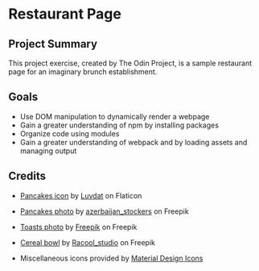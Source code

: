 # Restaurant Page

## Project Summary

This project exercise, created by The Odin Project, is a sample restaurant page
for an imaginary brunch establishment.

## Goals

* Use DOM manipulation to dynamically render a webpage
* Gain a greater understanding of npm by installing packages
* Organize code using modules
* Gain a greater understanding of webpack and by loading assets and managing
output

## Credits

* [Pancakes icon](https://www.flaticon.com/free-icon/pancakes_7450746?related_id=7450746) by [Luvdat](https://www.flaticon.com/authors/luvdat) on Flaticon

* [Pancakes photo](https://www.freepik.com/free-photo/carbohydrate-breakfast-pancakes-crepes-wafers_12937565.htm#query=brunch&position=3&from_view=search) by [azerbaijan_stockers](https://www.freepik.com/author/azerbaijan-stockers) on Freepik

* [Toasts photo](https://www.freepik.com/free-photo/toast-with-vegetables_8687632.htm#page=2&query=avocado%20flat%20lay%20toast&position=3&from_view=search) by [Freepik](https://www.freepik.com/author/freepik) on Freepik

* [Cereal bowl](https://www.freepik.com/free-photo/healthy-breakfast-with-cereals-fruits_7764450.htm#query=breakfast&position=6&from_view=search) by [Racool_studio](https://www.freepik.com/author/racool-studio) on Freepik

* Miscellaneous icons provided by [Material Design Icons](https://materialdesignicons.com/)